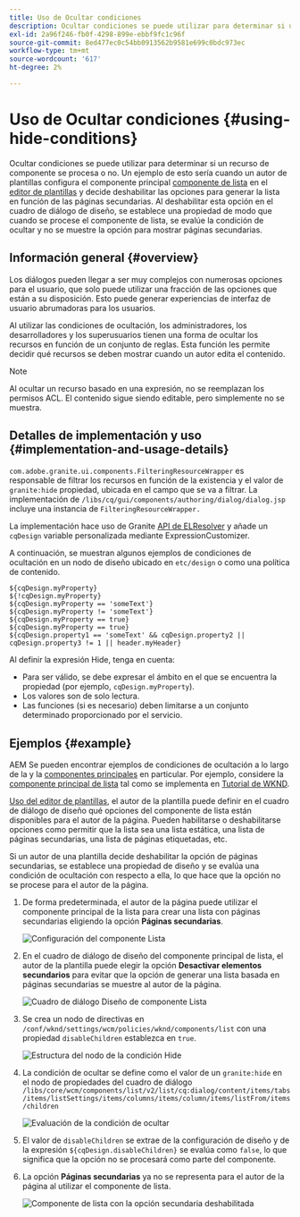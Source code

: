 ```yaml
---
title: Uso de Ocultar condiciones
description: Ocultar condiciones se puede utilizar para determinar si un recurso de componente se procesa o no.
exl-id: 2a96f246-fb0f-4298-899e-ebbf9fc1c96f
source-git-commit: 8ed477ec0c54bb0913562b9581e699c0bdc973ec
workflow-type: tm+mt
source-wordcount: '617'
ht-degree: 2%

---
```


# Uso de Ocultar condiciones {#using-hide-conditions}

Ocultar condiciones se puede utilizar para determinar si un recurso de componente se procesa o no. Un ejemplo de esto sería cuando un autor de plantillas configura el componente principal [componente de lista](https://experienceleague.adobe.com/docs/experience-manager-core-components/using/components/list.html) en el [editor de plantillas](/help/sites-cloud/authoring/features/templates.md) y decide deshabilitar las opciones para generar la lista en función de las páginas secundarias. Al deshabilitar esta opción en el cuadro de diálogo de diseño, se establece una propiedad de modo que cuando se procese el componente de lista, se evalúe la condición de ocultar y no se muestre la opción para mostrar páginas secundarias.

## Información general {#overview}

Los diálogos pueden llegar a ser muy complejos con numerosas opciones para el usuario, que solo puede utilizar una fracción de las opciones que están a su disposición. Esto puede generar experiencias de interfaz de usuario abrumadoras para los usuarios.

Al utilizar las condiciones de ocultación, los administradores, los desarrolladores y los superusuarios tienen una forma de ocultar los recursos en función de un conjunto de reglas. Esta función les permite decidir qué recursos se deben mostrar cuando un autor edita el contenido.

>[!NOTE]
>
>Al ocultar un recurso basado en una expresión, no se reemplazan los permisos ACL. El contenido sigue siendo editable, pero simplemente no se muestra.

## Detalles de implementación y uso {#implementation-and-usage-details}

`com.adobe.granite.ui.components.FilteringResourceWrapper` es responsable de filtrar los recursos en función de la existencia y el valor de `granite:hide` propiedad, ubicada en el campo que se va a filtrar. La implementación de `/libs/cq/gui/components/authoring/dialog/dialog.jsp` incluye una instancia de `FilteringResourceWrapper.`

La implementación hace uso de Granite [API de ELResolver](https://helpx.adobe.com/experience-manager/6-5/sites/developing/using/reference-materials/granite-ui/api/jcr_root/libs/granite/ui/docs/server/el.html) y añade un `cqDesign` variable personalizada mediante ExpressionCustomizer.

A continuación, se muestran algunos ejemplos de condiciones de ocultación en un nodo de diseño ubicado en `etc/design` o como una política de contenido.

```
${cqDesign.myProperty}
${!cqDesign.myProperty}
${cqDesign.myProperty == 'someText'}
${cqDesign.myProperty != 'someText'}
${cqDesign.myProperty == true}
${cqDesign.myProperty == true}
${cqDesign.property1 == 'someText' && cqDesign.property2 || cqDesign.property3 != 1 || header.myHeader}
```

Al definir la expresión Hide, tenga en cuenta:

* Para ser válido, se debe expresar el ámbito en el que se encuentra la propiedad (por ejemplo, `cqDesign.myProperty`).
* Los valores son de solo lectura.
* Las funciones (si es necesario) deben limitarse a un conjunto determinado proporcionado por el servicio.

## Ejemplos {#example}

AEM Se pueden encontrar ejemplos de condiciones de ocultación a lo largo de la y la [componentes principales](https://experienceleague.adobe.com/docs/experience-manager-core-components/using/introduction.html?lang=es) en particular. Por ejemplo, considere la [componente principal de lista](https://experienceleague.adobe.com/docs/experience-manager-core-components/using/components/list.html) tal como se implementa en [Tutorial de WKND](/help/implementing/developing/introduction/develop-wknd-tutorial.md).

[Uso del editor de plantillas](/help/sites-cloud/authoring/features/templates.md), el autor de la plantilla puede definir en el cuadro de diálogo de diseño qué opciones del componente de lista están disponibles para el autor de la página. Pueden habilitarse o deshabilitarse opciones como permitir que la lista sea una lista estática, una lista de páginas secundarias, una lista de páginas etiquetadas, etc.

Si un autor de una plantilla decide deshabilitar la opción de páginas secundarias, se establece una propiedad de diseño y se evalúa una condición de ocultación con respecto a ella, lo que hace que la opción no se procese para el autor de la página.

1. De forma predeterminada, el autor de la página puede utilizar el componente principal de la lista para crear una lista con páginas secundarias eligiendo la opción **Páginas secundarias**.

   ![Configuración del componente Lista](assets/hide-conditions-list-settings.png)

1. En el cuadro de diálogo de diseño del componente principal de lista, el autor de la plantilla puede elegir la opción **Desactivar elementos secundarios** para evitar que la opción de generar una lista basada en páginas secundarias se muestre al autor de la página.

   ![Cuadro de diálogo Diseño de componente Lista](assets/hide-conditions-list-design.png)

1. Se crea un nodo de directivas en `/conf/wknd/settings/wcm/policies/wknd/components/list` con una propiedad `disableChildren` establezca en `true`.

   ![Estructura del nodo de la condición Hide](assets/hide-conditions-node-structure.png)

1. La condición de ocultar se define como el valor de un `granite:hide` en el nodo de propiedades del cuadro de diálogo `/libs/core/wcm/components/list/v2/list/cq:dialog/content/items/tabs/items/listSettings/items/columns/items/column/items/listFrom/items/children`

   ![Evaluación de la condición de ocultar](assets/hide-conditions-evaluation.png)

1. El valor de `disableChildren` se extrae de la configuración de diseño y de la expresión `${cqDesign.disableChildren}` se evalúa como `false`, lo que significa que la opción no se procesará como parte del componente.

1. La opción **Páginas secundarias** ya no se representa para el autor de la página al utilizar el componente de lista.

   ![Componente de lista con la opción secundaria deshabilitada](assets/hide-conditions-child-disabled.png)
